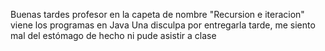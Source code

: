 Buenas tardes profesor en la capeta de nombre "Recursion e iteracion" viene los programas en Java
Una disculpa por entregarla tarde, me siento mal del estómago de hecho ni pude asistir a clase 
